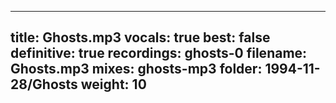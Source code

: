 
---
title: Ghosts.mp3
vocals: true
best: false
definitive: true
recordings: ghosts-0
filename: Ghosts.mp3
mixes: ghosts-mp3
folder: 1994-11-28/Ghosts
weight: 10
---
